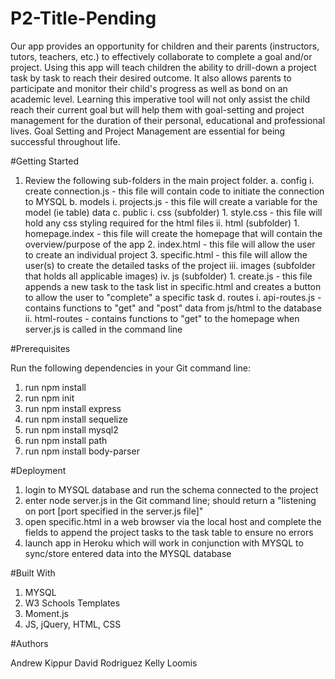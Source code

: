 # P2-Title-Pending

Our app provides an opportunity for children and their parents (instructors, tutors, teachers, etc.) to effectively collaborate to complete a goal and/or project.  Using this app will teach children the ability to drill-down a project task by task to reach their desired outcome. It also allows parents to participate and monitor their child's progress as well as bond on an academic level.  Learning this imperative tool will not only assist the child reach their current goal but will help them with goal-setting and project management for the duration of their personal, educational and professional lives.  Goal Setting and Project Management are essential for being successful throughout life.   

#Getting Started

1. Review the following sub-folders in the main project folder.
	a. config
		i. create connection.js - this file will contain code to initiate the connection to MYSQL
	b. models
		i. projects.js - this file will create a variable for the model (ie table) data
	c. public
		i. css (subfolder)
			1. style.css - this file will hold any css styling required for the html files
		ii. html (subfolder)
			1. homepage.index - this file will create the homepage that will contain the overview/purpose of the app
			2. index.html - this file will allow the user to create an individual project
			3. specific.html - this file will allow the user(s) to create the detailed tasks of the project
		iii. images (subfolder that holds all applicable images)
		iv. js (subfolder)
			1. create.js - this file appends a new task to the task list in specific.html and creates a button to allow the user to "complete" a specific task
	d. routes
		i. api-routes.js - contains functions to "get" and "post" data from js/html to the database
		ii. html-routes - contains functions to "get" to the homepage when server.js is called in the command line

#Prerequisites

Run the following dependencies in your Git command line:

1. run npm install
2. run npm init
3. run npm install express
4. run npm install sequelize
5. run npm install mysql2
6. run npm install path
7. run npm install body-parser

#Deployment

1. login to MYSQL database and run the schema connected to the project
2. enter node server.js in the Git command line; should return a "listening on port [port specified in the server.js file]"
3. open specific.html in a web browser via the local host and complete the fields to append the project tasks to the task table to ensure no errors
4. launch app in Heroku which will work in conjunction with MYSQL to sync/store entered data into the MYSQL database

#Built With

1. MYSQL
2. W3 Schools Templates
3. Moment.js
4. JS, jQuery, HTML, CSS

#Authors

Andrew Kippur
David Rodriguez
Kelly Loomis